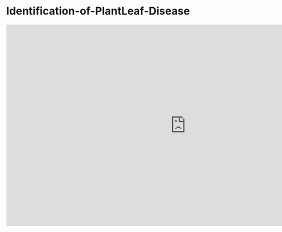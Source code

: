 # Identification-of-PlantLeaf-Disease

<iframe width="951" height="535" src="https://www.youtube.com/embed/cj6YLNlhkSI" title="Plant Disease Detection using CNN Web App Demo | AI-Powered Agriculture | By Shankalpa Pokharel" frameborder="0" allow="accelerometer; autoplay; clipboard-write; encrypted-media; gyroscope; picture-in-picture; web-share" allowfullscreen></iframe>

